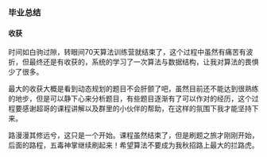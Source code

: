 ### 毕业总结

#### 收获
时间如白驹过隙，转眼间70天算法训练营就结束了，这个过程中虽然有痛苦有波折，但最终还是有收获的，系统的学习了一次算法与数据结构，让我对算法的畏惧少了很多。

最大的收获大概是看到动态规划的题目不会肝颤了吧，虽然目前还不能达到很熟练的地步，但是可以静下心来分析题目，有些题目逐渐有了可以作对的经历，这个过程要感谢超哥的课程讲解以及群里的小伙伴的帮助，在这样的氛围下我才能坚持下来。

路漫漫其修远兮，这只是一个开始。课程虽然结束了，但是刷题之旅才刚刚开始，后面的路程，五毒神掌继续刷起来！希望算法不要成为我秋招路上最大的拦路虎。